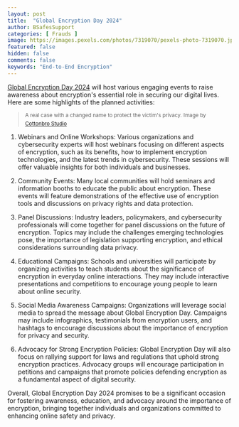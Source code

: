 ```yaml
---
layout: post
title:  "Global Encryption Day 2024"
author: BSafesSupport
categories: [ Frauds ]
image: https://images.pexels.com/photos/7319070/pexels-photo-7319070.jpeg?auto=compress&cs=tinysrgb&w=1260&h=750&dpr=2 
featured: false 
hidden: false
comments: false
keywords: "End-to-End Encryption"
---
```


[Global Encryption Day 2024](https://www.globalencryption.org/2024/07/global-encryption-day-2024/) will host various engaging events to raise awareness about encryption's essential role in securing our digital lives. Here are some highlights of the planned activities:

> <sup>A real case with a changed name to protect the victim's privacy.</sup>
> <sup>Image by <a href="https://www.pexels.com/photo/photo-of-person-taking-down-notes-7319070/">Cottonbro Studio</a></sup>

1. Webinars and Online Workshops: Various organizations and cybersecurity experts will host webinars focusing on different aspects of encryption, such as its benefits, how to implement encryption technologies, and the latest trends in cybersecurity. These sessions will offer valuable insights for both individuals and businesses.

2. Community Events: Many local communities will hold seminars and information booths to educate the public about encryption. These events will feature demonstrations of the effective use of encryption tools and discussions on privacy rights and data protection.

3. Panel Discussions: Industry leaders, policymakers, and cybersecurity professionals will come together for panel discussions on the future of encryption. Topics may include the challenges emerging technologies pose, the importance of legislation supporting encryption, and ethical considerations surrounding data privacy.

4. Educational Campaigns: Schools and universities will participate by organizing activities to teach students about the significance of encryption in everyday online interactions. They may include interactive presentations and competitions to encourage young people to learn about online security.

5. Social Media Awareness Campaigns: Organizations will leverage social media to spread the message about Global Encryption Day. Campaigns may include infographics, testimonials from encryption users, and hashtags to encourage discussions about the importance of encryption for privacy and security.

6. Advocacy for Strong Encryption Policies: Global Encryption Day will also focus on rallying support for laws and regulations that uphold strong encryption practices. Advocacy groups will encourage participation in petitions and campaigns that promote policies defending encryption as a fundamental aspect of digital security.

Overall, Global Encryption Day 2024 promises to be a significant occasion for fostering awareness, education, and advocacy around the importance of encryption, bringing together individuals and organizations committed to enhancing online safety and privacy.

